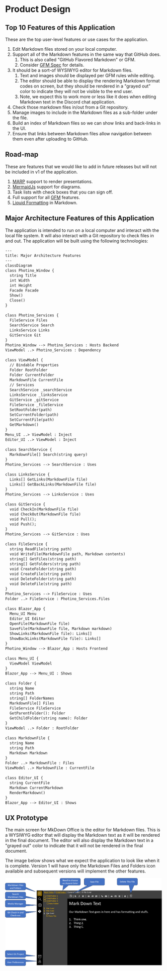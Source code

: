 # Product Design

## Top 10 Features of this Application

These are the top user-level features or use cases for the application.

1. Edit Markdown files stored on your local computer.
2. Support all of the Markdown features in the same way that GitHub does.
   1. This is also called "GitHub Flavored Markdown" or GFM.
   2. Consider [GFM Spec](https://github.github.com/gfm/) for details.
3. It should be a sort-of WYSIWYG editor for Markdown files.
   1. Text and images should be displayed per GFM rules while editing.
   2. The editor should be able to display the rendering Markdown format codes on screen, but they should be rendered in a "grayed out" color to indicate they will not be visible to the end user.
   3. Note, we expect this to work more or less like it does when editing Markdown text in the Discord chat application.
4. Check those markdown files in/out from a Git repository.
5. Manage images to include in the Markdown files as a sub-folder under the file.
6. Build an index of Markdown files so we can show links and back-links in the UI.
7. Ensure that links between Markdown files allow navigation between them even after uploading to GitHub.

## Road-map

These are features that we would like to add in future releases but will not be included in v1 of the application.

1. [MARP](https://github.com/marp-team/marp) support to render presentations.
1. [MermaidJs](https://mermaid.js.org/) support for diagrams.
1. Task lists with check boxes that you can sign off.
1. Full support for all [GFM](https://github.github.com/gfm/) features.
1. [Liquid Formatting](https://docs.github.com/en/contributing/writing-for-github-docs/using-markdown-and-liquid-in-github-docs) in Markdown.

## Major Architecture Features of this Application

The application is intended to run on a local computer and interact with the local file system. It will also interact with a Git repository to check files in and out. The application will be built using the following technologies:

```mermaid
---
title: Major Architecture Features
---
classDiagram
class Photino_Window {
  string Title
  int Width
  int Height
  Facade Facade
  Show()
  Close()
}

class Photino_Services {
  FileService Files
  SearchService Search
  LinksService Links
  GitService Git
}
Photino_Window --> Photino_Services : Hosts Backend
ViewModel ..> Photino_Services : Dependency

class ViewModel {
  // Bindable Properties
  Folder RootFolder
  Folder CurrentFolder
  MarkdownFile CurrentFile  
  // Services
  SearchService _searchService
  LinksService _linksService
  GitService _gitService
  FileService _fileService
  SetRootFolder(path)
  SetCurrentFolder(path)
  SetCurrentFile(path)
  GetMarkdown()
}
Menu_UI ..> ViewModel : Inject
Editor_UI ..> ViewModel : Inject

class SearchService {
  MarkdownFile[] Search(string query)
}
Photino_Services --> SearchService : Uses

class LinksService {
  Links[] GetLinks(MarkdownFile file)
  Links[] GetBackLinks(MarkdownFile file)
}
Photino_Services --> LinksService : Uses

class GitService {
  void CheckIn(MarkdownFile file)
  void CheckOut(MarkdownFile file)
  void Pull();
  void Push();
}
Photino_Services --> GitService : Uses

class FileService {
  string ReadFile(string path)
  void WriteFile(MarkdownFile path, Markdown contents)
  string[] GetFiles(string path)
  string[] GetFolders(string path)
  void CreateFolder(string path)
  void CreateFile(string path)
  void DeleteFolder(string path)
  void DeleteFile(string path)
}
Photino_Services --> FileService : Uses
Folder ..> FileService : Photino_Services.Files

class Blazor_App {
  Menu_UI Menu
  Editor_UI Editor
  OpenFile(MarkdownFile file)
  SaveFile(MarkdownFile file, Markdown markdown)  
  ShowLinks(MarkdownFile file): Links[]
  ShowBackLinks(MarkdownFile file): Links[]
}
Photino_Window --> Blazor_App : Hosts Frontend

class Menu_UI {
  ViewModel ViewModel
}
Blazor_App --> Menu_UI : Shows

class Folder {
  string Name
  string Path
  string[] FolderNames
  MarkdownFile[] Files
  FileService FileService
  GetParentFolder(): Folder
  GetChildFolder(string name): Folder
}
ViewModel ..> Folder : RootFolder

class MarkdownFile {
  string Name
  string Path
  Markdown Markdown
}
Folder ..> MarkdownFile : Files
ViewModel ..> MarkdownFile : CurrentFile

class Editor_UI {
  string CurrentFile
  Markdown CurrentMarkdown
  RenderMarkdown()
}
Blazor_App --> Editor_UI : Shows

```

## UX Prototype

The main screen for MkDown Office is the editor for Markdown files. This is a WYSIWYG editor that will display the Markdown text as it will be rendered in the final document. The editor will also display the Markdown text in a "grayed out" color to indicate that it will not be rendered in the final document.

The image below shows what we expect the application to look like when it is complete. Version 1 will have only the Markdown Files and Folders icon available and subsequent versions will implement the other features.

![UX Prototype](./Main-Markdown-Editor-Page.png)
